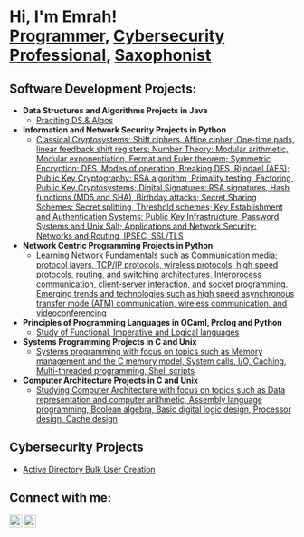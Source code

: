 <h1>Hi, I'm Emrah! <br/><a href="https://github.com/BGafo">Programmer</a>, <a href="https://www.linkedin.com/in/emrah-yilgen/">Cybersecurity Professional</a>, <a href="https://www.youtube.com/@emrahyilgen/featured">Saxophonist</a>
<h2> Software Development Projects:</h2>

- <b>Data Structures and Algorithms Projects in Java</b>
  - [Praciting DS & Algos](https://github.com/BGafo/Data-Structures)
- <b>Information and Network Security Projects in Python</b>
  - [Classical Cryptosystems: Shift ciphers, Affine cipher, One-time pads, linear feedback shift registers;
Number Theory: Modular arithmetic, Modular exponentiation, Fermat and Euler theorem;
Symmetric Encryption: DES, Modes of operation, Breaking DES, Rijndael (AES);
Public Key Cryptography: RSA algorithm, Primality testing, Factoring, Public Key Cryptosystems;
Digital Signatures: RSA signatures, Hash functions (MD5 and SHA), Birthday attacks;
Secret Sharing Schemes: Secret splitting, Threshold schemes;
Key Establishment and Authentication Systems: Public Key Infrastructure, Password Systems and Unix Salt;
Applications and Network Security: Networks and Routing, IPSEC, SSL/TLS](https://github.com/BGafo/Information-and-Network-Security)
- <b>Network Centric Programming Projects in Python</b>
  - [Learning Network Fundamentals such as Communication media; protocol layers, TCP/IP protocols, wireless protocols, high speed protocols, routing, and switching architectures. Interprocess communication, client-server interaction, and socket programming. Emerging trends and technologies such as high speed asynchronous transfer mode (ATM) communication, wireless communication, and videoconferencing](https://github.com/BGafo/Internet-Technology)
- <b>Principles of Programming Languages in OCaml, Prolog and Python</b>
  - [Study of Functional, Imperative and Logical languages](https://github.com/BGafo/Principles-of-Programming-Languages)
- <b>Systems Programming Projects in C and Unix</b> 
  - [Systems programming with focus on topics such as Memory management and the C memory model, System calls, I/O, Caching, Multi-threaded programming, Shell scripts](https://github.com/BGafo/Systems-Programming) 
- <b>Computer Architecture Projects in C and Unix</b> 
  - [Studying Computer Architecture with focus on topics such as Data representation and computer arithmetic, Assembly language programming, Boolean algebra, Basic digital logic design, Processor design, Cache design](https://github.com/BGafo/Computer-Architecture)
  

<h2> Cybersecurity Projects</h2>

- [Active Directory Bulk User Creation](link_here)

<h2> Connect with me:</h2>

[<img align="left" alt="JoshMadakor | YouTube" width="22px" src="https://cdn.jsdelivr.net/npm/simple-icons@v3/icons/youtube.svg" />][youtube]
[<img align="left" alt="JoshMadakor | LinkedIn" width="22px" src="https://cdn.jsdelivr.net/npm/simple-icons@v3/icons/linkedin.svg" />][linkedin]



[youtube]: https://www.youtube.com/channel/UCklq0d4dj2roHoxKpStsSyQ
[linkedin]: https://www.linkedin.com/in/emrah-yilgen/

<!--
**BGafo/BGafo** is a ✨ _special_ ✨ repository because its `README.md` (this file) appears on your GitHub profile.

Here are some ideas to get you started:

- 🔭 I’m currently working on ...
- 🌱 I’m currently learning ...
- 👯 I’m looking to collaborate on ...
- 🤔 I’m looking for help with ...
- 💬 Ask me about ...
- 📫 How to reach me: ...
- 😄 Pronouns: ...
- ⚡ Fun fact: ...
-->
